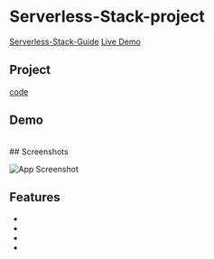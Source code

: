 # Serverless-Stack-project
[Serverless-Stack-Guide](https://serverless-stack.com/#guide)
[Live Demo](https://d3kivtqqurvdmk.cloudfront.net/)

## Project
[code](Serverless-project)

## Demo
<br>
## Screenshots

![App Screenshot](https://via.placeholder.com/468x300?text=App+Screenshot+Here)

## Features

-
-
-
-
